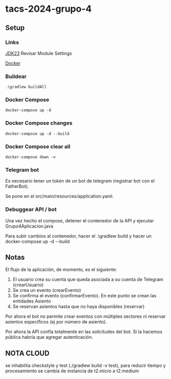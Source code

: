 # tacs-2024-grupo-4

## Setup
### Links
[JDK23](https://www.oracle.com/ar/java/technologies/downloads/)
Revisar Module Settings

[Docker](https://docs.docker.com/get-started/get-docker/)

### Buildear
    .\gradlew buildAll
    
### Docker Compose
    docker-compose up -d
    
### Docker Compose changes
    docker-compose up -d --build

### Docker Compose clear all
    docker-compose down -v
        
### Telegram bot
Es necesario tener un token de un bot de telegram (registrar bot con el FatherBot).

Se pone en el src/main/resources/application.yaml.

### Debuggear API / bot
Una vez hecho el compose, detener el contenedor de la API y ejecutar Grupo4Aplicacion.java

Para subir cambios al contenedor, hacer el .\gradlew build y hacer un docker-compose up -d --build

## Notas
El flujo de la aplicación, de momento, es el siguiente:
1) El usuario crea su cuenta que queda asociada a su cuenta de Telegram (crearUsuario)
2) Se crea un evento (crearEvento)
3) Se confirma el evento (confirmarEvento). En este punto se crean las entidades Asiento
4) Se reservan asientos hasta que no haya disponibles (reservar)

Por ahora el bot no permite crear eventos con múltiples sectores ni reservar asientos específicos (ej por número de asiento).

Por ahora la API confía totalmente en las solicitudes del bot. Si la hacemos pública habría que agregar autenticación.

## NOTA CLOUD
se inhabilita checkstyle y test (./gradlew build -x test), para reducir tiempo y procesamiento
se cambia de instancia de t2.micro a t2.medium
